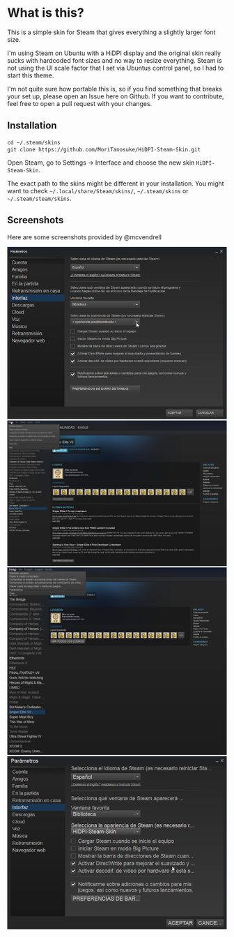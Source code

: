 What is this?
=============

This is a simple skin for Steam that gives everything a slightly larger font size.

I'm using Steam on Ubuntu with a HiDPI display and the original skin really sucks with hardcoded font sizes and no way to resize everything. Steam is not using the UI scale factor that I set via Ubuntus control panel, so I had to start this theme.

I'm not quite sure how portable this is, so if you find something that breaks your set up, please open an Issue here on Github. If you want to contribute, feel free to open a pull request with your changes.

Installation
------------

````
cd ~/.steam/skins
git clone https://github.com/MoriTanosuke/HiDPI-Steam-Skin.git
````

Open Steam, go to Settings -> Interface and choose the new skin `HiDPI-Steam-Skin`.

The exact path to the skins might be different in your installation. You might want to check `~/.local/share/Steam/skins/`, `~/.steam/skins` or `~/.steam/steam/skins`.

Screenshots
-----------

Here are some screenshots provided by @mcvendrell 

![Screenshot #1](docs/screenshots/screenshot1.png)
![Screenshot #2](docs/screenshots/screenshot2.png)
![Screenshot #3](docs/screenshots/screenshot3.png)
![Screenshot #4](docs/screenshots/screenshot4.png)
